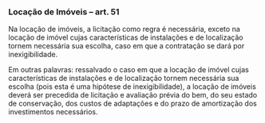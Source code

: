 ### Locação de Imóveis – art. 51
Na locação de imóveis, a licitação como regra é necessária, exceto na locação de imóvel cujas características de
instalações e de localização tornem necessária sua escolha, caso em que a contratação se dará por inexigibilidade.

Em outras palavras: ressalvado o caso em que a locação de imóvel cujas características de instalações e de
localização tornem necessária sua escolha (pois esta é uma hipótese de inexigibilidade), a locação de imóveis
deverá ser precedida de licitação e avaliação prévia do bem, do seu estado de conservação, dos custos de
adaptações e do prazo de amortização dos investimentos necessários.